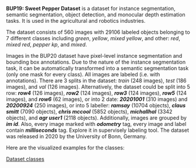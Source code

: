 **BUP19: Sweet Pepper Dataset** is a dataset for instance segmentation, semantic segmentation, object detection, and monocular depth estimation tasks. It is used in the agricultural and robotics industries. 

The dataset consists of 560 images with 29106 labeled objects belonging to 7 different classes including *green*, *yellow*, *mixed yellow*, and other: *red*, *mixed red*, *pepper kp*, and *mixed*.

Images in the BUP20 dataset have pixel-level instance segmentation and bounding box annotations. Due to the nature of the instance segmentation task, it can be automatically transformed into a semantic segmentation task (only one mask for every class). All images are labeled (i.e. with annotations). There are 3 splits in the dataset: *train* (248 images), *test* (186 images), and *val* (126 images). Alternatively, the dataset could be split into 5 row: ***row4*** (126 images), ***row2*** (124 images), ***row3*** (124 images), ***row5*** (124 images), and ***row6*** (62 images), or into 2 date: ***20201001*** (310 images) and ***20200924*** (250 images), or into 5 labeller: ***ramsay*** (10704 objects), ***claus smitt*** (7090 objects), ***chris mccool*** (5852 objects), ***michallhal*** (3342 objects), and ***agr user1*** (2118 objects). Additionally, images are grouped by ***im id***. Also, every image marked with ***odometry*** tag, every image and label contain ***milliseconds*** tag. Explore it in supervisely labeling tool. The dataset was released in 2020 by the University of Bonn, Germany.

Here are the visualized examples for the classes:

[Dataset classes](https://github.com/dataset-ninja/bup20/raw/main/visualizations/classes_preview.webm)
